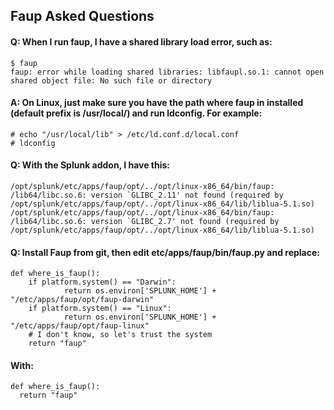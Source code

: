 ## Faup Asked Questions

#### Q: When I run faup, I have a shared library load error, such as:

    $ faup
    faup: error while loading shared libraries: libfaupl.so.1: cannot open shared object file: No such file or directory

#### A: On Linux, just make sure you have the path where faup in installed (default prefix is /usr/local/) and run ldconfig. For example:

    # echo "/usr/local/lib" > /etc/ld.conf.d/local.conf
    # ldconfig

#### Q: With the Splunk addon, I have this:

    /opt/splunk/etc/apps/faup/opt/../opt/linux-x86_64/bin/faup: /lib64/libc.so.6: version `GLIBC_2.11' not found (required by /opt/splunk/etc/apps/faup/opt/../opt/linux-x86_64/lib/liblua-5.1.so)
    /opt/splunk/etc/apps/faup/opt/../opt/linux-x86_64/bin/faup: /lib64/libc.so.6: version `GLIBC_2.7' not found (required by /opt/splunk/etc/apps/faup/opt/../opt/linux-x86_64/lib/liblua-5.1.so)
 
#### Q: Install Faup from git, then edit etc/apps/faup/bin/faup.py and replace:

    def where_is_faup():
        if platform.system() == "Darwin":
                return os.environ['SPLUNK_HOME'] + "/etc/apps/faup/opt/faup-darwin"
        if platform.system() == "Linux":
                return os.environ['SPLUNK_HOME'] + "/etc/apps/faup/opt/faup-linux"
        # I don't know, so let's trust the system                                                                                                            
        return "faup"
        
#### With:

    def where_is_faup():
      return "faup" 
      
